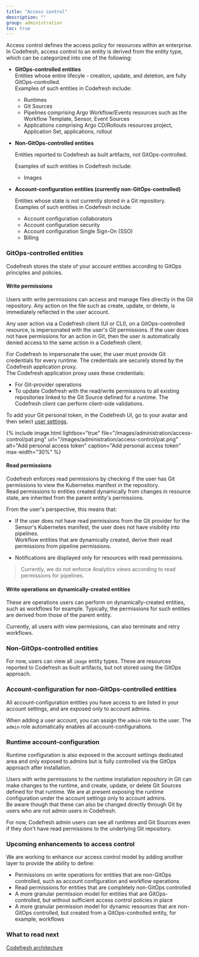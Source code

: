 ```yaml
---
title: "Access control"
description: ""
group: administration
toc: true
---
```

Access control defines the access policy for resources within an enterprise.   
In Codefresh, access control to an entity is derived from the entity type, which can be categorized into one of the following:

* **GitOps-controlled entities**  
  Entities whose entire lifecyle - creation, update, and deletion, are fully GitOps-controlled.  
  Examples of such entities in Codefresh include:
  * Runtimes
  * Git Sources
  * Pipelines comprising Argo Workflow/Events resources such as the Workflow Template, Sensor, Event Sources
  * Applications comprising Argo CD/Rollouts resources project, Application Set, applications, rollout

* **Non-GitOps-controlled entities**  

  Entities reported to Codefresh as built artifacts, not GitOps-controlled.
    
  Examples of such entities in Codefresh include:
  * Images

* **Account-configuration entities (currently non-GitOps-controlled)**  

  Entities whose state is not currently stored in a Git repository.  
  Examples of such entities in Codefresh include:

  * Account configuration collaborators
  * Account configuration security
  * Account configuration Single Sign-On (SSO)
  * Billing


### GitOps-controlled entities
Codefresh stores the state of your account entities according to GitOps principles and policies. 

#### Write permissions
Users with write permissions can access and manage files directly in the Git repository. Any action on the file such as create, update, or delete, is immediately reflected in the user account.  

Any user action via a Codefresh client (UI or CLI), on a GitOps-controlled resource, is impersonated with the user's Git permissions. If the user does not have permissions for an action in Git, then the user is automatically denied access to the same action in a Codefresh client.  

For Codefresh to impersonate the user, the user must provide Git credentials for every runtime. The credentials are securely stored by the Codefresh application proxy.  
The Codefresh application proxy uses these credentials:
* For Git-provider operations
* To update Codefresh with the read/write permissions to all existing repositories linked to the Git Source defined for a runtime. The Codefresh client can perform client-side validations.

To add your Git personal token, in the Codefresh UI, go to your avatar and then select [user settings](https://g.codefresh.io/2.0/user-settings).

{% include
image.html
lightbox="true"
file="/images/administration/access-control/pat.png"
url="/images/administration/access-control/pat.png"
alt="Add personal access token"
caption="Add personal access token"
max-width="30%"
%}

#### Read permissions
Codefresh enforces read permissions by checking if the user has Git permissions to view the Kubernetes manifest in the repository.  
Read permissions to entities created dynamically from changes in resource state, are inherited from the parent entity's permissions.

From the user's perspective, this means that:

* If the user does not have read permissions from the Git provider for the Sensor's Kubernetes manifest, the user does not have visibility into pipelines.  
  Workflow entities that are dynamically created, derive their read permissions from pipeline permissions. 

* Notifications are displayed only for resources with read permissions.


> Currently, we do not enforce Analytics views according to read permissions for pipelines. 

#### Write operations on dynamically-created entities
These are operations users can perform on dynamically-created entities, such as workflows for example. Typically, the permissions for such entities are derived from those of the parent entity.  

Currently, all users with view permissions, can also terminate and retry workflows. 


### Non-GitOps-controlled entities
For now, users can view all `image` entity types. These are resources reported to Codefresh as built artifacts, but not stored using the GitOps approach.

### Account-configuration for non-GitOps-controlled entities
All account-configuration entities you have access to are listed in your account settings, and are exposed only to account admins.  

When adding a user account, you can assign the `admin` role to the user. The `admin` role automatically enables all account-configurations.

### Runtime account-configuration 
Runtime configuration is also exposed in the account settings dedicated area and only exposed to admins but is fully controlled via the GitOps approach after installation. <br>

Users with write permissions to the runtime installation repository in Git can make changes to the runtime, and create, update, or delete Git Sources defined for that runtime.
We are at present exposing the runtime configuration under the account settings only to account admins.   
Be aware though that these can also be changed directly through Git by users who are not admin users in Codefresh. <br>

For now, Codefresh admin users can see all runtimes and Git Sources even if they don't have read permissions to the underlying Git repository.


### Upcoming enhancements to access control
We are working to enhance our access control model by adding another layer to provide the ability to define:
* Permissions on write operations for entities that are non-GitOps controlled, such as account configuration and workflow operations
* Read permissions for entities that are completely non-GitOps controlled
* A more granular permission model for entities that are GitOps-controlled, but without sufficient access control policies in place
* A more granular permission model for dynamic resources that are non-GitOps controlled, but created from a GitOps-controlled entity, for example, workflows

### What to read next
[Codefresh architecture]({{site.baseurl}}/docs/getting-started/architecture/)
